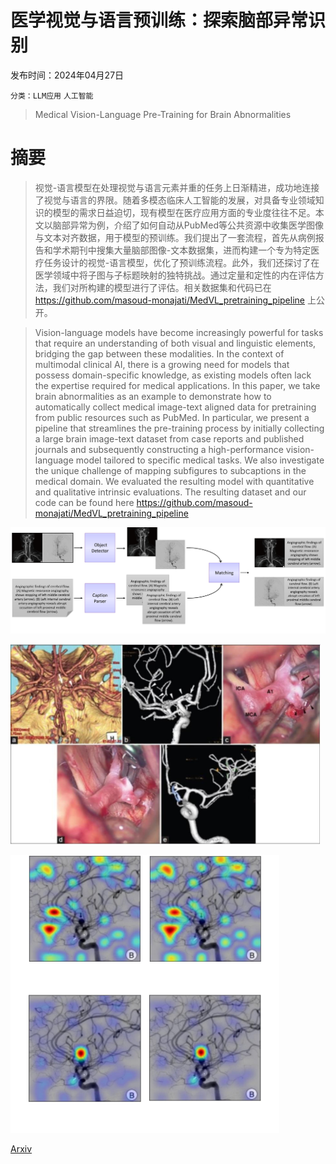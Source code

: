 # 医学视觉与语言预训练：探索脑部异常识别

发布时间：2024年04月27日

`分类：LLM应用` `人工智能`

> Medical Vision-Language Pre-Training for Brain Abnormalities

# 摘要

> 视觉-语言模型在处理视觉与语言元素并重的任务上日渐精进，成功地连接了视觉与语言的界限。随着多模态临床人工智能的发展，对具备专业领域知识的模型的需求日益迫切，现有模型在医疗应用方面的专业度往往不足。本文以脑部异常为例，介绍了如何自动从PubMed等公共资源中收集医学图像与文本对齐数据，用于模型的预训练。我们提出了一套流程，首先从病例报告和学术期刊中搜集大量脑部图像-文本数据集，进而构建一个专为特定医疗任务设计的视觉-语言模型，优化了预训练流程。此外，我们还探讨了在医学领域中将子图与子标题映射的独特挑战。通过定量和定性的内在评估方法，我们对所构建的模型进行了评估。相关数据集和代码已在 https://github.com/masoud-monajati/MedVL_pretraining_pipeline 上公开。

> Vision-language models have become increasingly powerful for tasks that require an understanding of both visual and linguistic elements, bridging the gap between these modalities. In the context of multimodal clinical AI, there is a growing need for models that possess domain-specific knowledge, as existing models often lack the expertise required for medical applications. In this paper, we take brain abnormalities as an example to demonstrate how to automatically collect medical image-text aligned data for pretraining from public resources such as PubMed. In particular, we present a pipeline that streamlines the pre-training process by initially collecting a large brain image-text dataset from case reports and published journals and subsequently constructing a high-performance vision-language model tailored to specific medical tasks. We also investigate the unique challenge of mapping subfigures to subcaptions in the medical domain. We evaluated the resulting model with quantitative and qualitative intrinsic evaluations. The resulting dataset and our code can be found here https://github.com/masoud-monajati/MedVL_pretraining_pipeline

![医学视觉与语言预训练：探索脑部异常识别](../../../paper_images/2404.17779/x1.png)

![医学视觉与语言预训练：探索脑部异常识别](../../../paper_images/2404.17779/x2.png)

![医学视觉与语言预训练：探索脑部异常识别](../../../paper_images/2404.17779/x3.png)

[Arxiv](https://arxiv.org/abs/2404.17779)